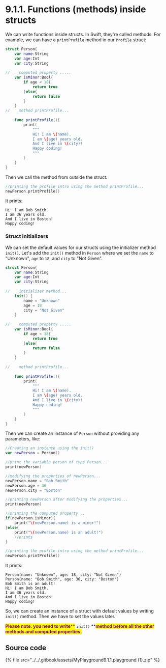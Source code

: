 # 9.1.1. Functions (methods) inside structs

We can write functions inside structs. In Swift, they're called methods. For example, we can have a `printProfile` method in our `Profile` struct:

```swift
struct Person{
    var name:String
    var age:Int
    var city:String
    
//    computed property .....
    var isMinor:Bool{
        if age < 18{
            return true
        }else{
            return false
        }
    }
//    method printProfile...
    
    func printProfile(){
        print(
            """
            Hi! I am \(name).
            I am \(age) years old.
            And I live in \(city)!
            Happy coding!
            """
        )
    }
}
```

Then we call the method from outside the struct:

```swift
//printing the profile intro using the method printProfile...
newPerson.printProfile()
```

It prints:

```
Hi! I am Bob Smith.
I am 36 years old.
And I live in Boston!
Happy coding!
```

### Struct initializers

We can set the default values for our structs using the initializer method `init()`. Let's add the `init()` method in `Person` where we set the `name` to "Unknown", `age` to `18`, and `city` to "Not Given".

```swift
struct Person{
    var name:String
    var age:Int
    var city:String
    
//    initializer method...
    init() {
        name = "Unknown"
        age = 18
        city = "Not Given"
    }
    
//    computed property .....
    var isMinor:Bool{
        if age < 18{
            return true
        }else{
            return false
        }
    }
    
//    method printProfile...
    
    func printProfile(){
        print(
            """
            Hi! I am \(name).
            I am \(age) years old.
            And I live in \(city)!
            Happy coding!
            """
        )
    }
}
```

Then we can create an instance of `Person` without providing any parameters, like:

```swift
//Creating an instance using the init()
var newPerson = Person()

//print the variable person of type Person...
print(newPerson) 

//modifying the properties of newPerson...
newPerson.name = "Bob Smith"
newPerson.age = 36
newPerson.city = "Boston"

//printing newPerson after modifying the properties...
print(newPerson)

//printing the computed property...
if(newPerson.isMinor){
    print("\(newPerson.name) is a minor!")
}else{
    print("\(newPerson.name) is an adult!")
    //prints 
}

//printing the profile intro using the method printProfile...
newPerson.printProfile()
```

It prints:

```
Person(name: "Unknown", age: 18, city: "Not Given")
Person(name: "Bob Smith", age: 36, city: "Boston")
Bob Smith is an adult!
Hi! I am Bob Smith.
I am 36 years old.
And I live in Boston!
Happy coding!
```

So, we can create an instance of a struct with default values by writing `init()` method. Then we have to set the values later.

<mark style="color:purple;">**Please note: you need to write**</mark><mark style="color:purple;">\*\*</mark> `init()` \*\*<mark style="color:purple;">**method before all the other methods and computed properties.**</mark>

## Source code

{% file src="../../.gitbook/assets/MyPlayground9.1.1.playground (1).zip" %}
